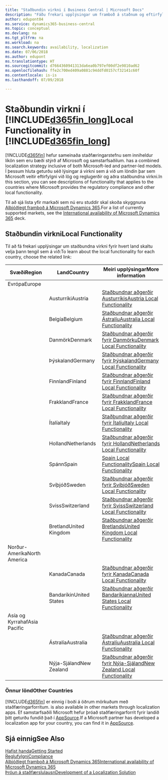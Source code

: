 ```yaml
---
title: "Staðbundin virkni í Business Central | Microsoft Docs"
description: "Fáðu frekari upplýsingar um framboð á staðnum og eftirfylgni við lög og reglugerðir fyrir Dynamics 365 Business Central."
author: edupont04
ms.service: dynamics365-business-central
ms.topic: conceptual
ms.devlang: na
ms.tgt_pltfrm: na
ms.workload: na
ms.search.keywords: availability, localization
ms.date: 07/06/2018
ms.author: edupont
ms.translationtype: HT
ms.sourcegitcommit: d7664360941313da6ea0b797ef00df2e9810ad62
ms.openlocfilehash: ffe2c700ed409a0881c94ddfd0157cf32141c60f
ms.contentlocale: is-is
ms.lasthandoff: 07/09/2018

---
```

# <a name="local-functionality-in-included365finlongincludesd365finlongmdmd"></a><span data-ttu-id="0893a-103">Staðbundin virkni í [!INCLUDE[d365fin_long](includes/d365fin_long_md.md)]</span><span class="sxs-lookup"><span data-stu-id="0893a-103">Local Functionality in [!INCLUDE[d365fin_long](includes/d365fin_long_md.md)]</span></span>
[!INCLUDE[d365fin](includes/d365fin_md.md)]<span data-ttu-id="0893a-104"> hefur sameinaða staðfæringarstefnu sem inniheldur líkön sem eru bæði stýrð af Microsoft og samstarfsaðilum.</span><span class="sxs-lookup"><span data-stu-id="0893a-104"> has a combined localization strategy inclusive of both Microsoft-led and partner-led models.</span></span> <span data-ttu-id="0893a-105">Í þessum hluta geturðu séð lýsingar á virkni sem á við um löndin þar sem Microsoft veitir eftirfylgni við lög og reglugerðir og aðra staðbundna virkni.</span><span class="sxs-lookup"><span data-stu-id="0893a-105">In this section, you can see descriptions of functionality that applies to the countries where Microsoft provides the regulatory compliance and other local functionality.</span></span>  

<span data-ttu-id="0893a-106">Til að sjá lista yfir markaði sem nú eru studdir skal skoða skyggnuna [Alþjóðlegt framboð á Microsoft Dynamics 365](https://docs.microsoft.com/en-us/dynamics365/get-started/availability).</span><span class="sxs-lookup"><span data-stu-id="0893a-106">For a list of currently supported markets, see the [International availability of Microsoft Dynamics 365](https://docs.microsoft.com/en-us/dynamics365/get-started/availability) deck.</span></span>  

## <a name="local-functionality"></a><span data-ttu-id="0893a-107">Staðbundin virkni</span><span class="sxs-lookup"><span data-stu-id="0893a-107">Local Functionality</span></span>
<span data-ttu-id="0893a-108">Til að fá frekari upplýsingar um staðbundna virkni fyrir hvert land skaltu velja þann tengil sem á við:</span><span class="sxs-lookup"><span data-stu-id="0893a-108">To learn about the local functionality for each country, choose the related link:</span></span>

| <span data-ttu-id="0893a-109">Svæði</span><span class="sxs-lookup"><span data-stu-id="0893a-109">Region</span></span> | <span data-ttu-id="0893a-110">Land</span><span class="sxs-lookup"><span data-stu-id="0893a-110">Country</span></span> | <span data-ttu-id="0893a-111">Meiri upplýsingar</span><span class="sxs-lookup"><span data-stu-id="0893a-111">More information</span></span> |
| --- | --- |--- |
| <span data-ttu-id="0893a-112">Evrópa</span><span class="sxs-lookup"><span data-stu-id="0893a-112">Europe</span></span> |  | |
|        | <span data-ttu-id="0893a-113">Austurríki</span><span class="sxs-lookup"><span data-stu-id="0893a-113">Austria</span></span> | [<span data-ttu-id="0893a-114">Staðbundnar aðgerðir Austurríkis</span><span class="sxs-lookup"><span data-stu-id="0893a-114">Austria Local Functionality</span></span>](localfunctionality/austria/austria-local-functionality.md) |
|        | <span data-ttu-id="0893a-115">Belgía</span><span class="sxs-lookup"><span data-stu-id="0893a-115">Belgium</span></span> |  [<span data-ttu-id="0893a-116">Staðbundnar aðgerðir Ástralíu</span><span class="sxs-lookup"><span data-stu-id="0893a-116">Australia Local Functionality</span></span>](localfunctionality/belgium/belgium-local-functionality.md) |
|        | <span data-ttu-id="0893a-117">Danmörk</span><span class="sxs-lookup"><span data-stu-id="0893a-117">Denmark</span></span> | [<span data-ttu-id="0893a-118">Staðbundnar aðgerðir fyrir Danmörku</span><span class="sxs-lookup"><span data-stu-id="0893a-118">Denmark Local Functionality</span></span>](localfunctionality/denmark/denmark-local-functionality.md) |
|        | <span data-ttu-id="0893a-119">Þýskaland</span><span class="sxs-lookup"><span data-stu-id="0893a-119">Germany</span></span> | [<span data-ttu-id="0893a-120">Staðbundnar aðgerðir fyrir Þýskaland</span><span class="sxs-lookup"><span data-stu-id="0893a-120">Germany Local Functionality</span></span>](localfunctionality/germany/germany-local-functionality.md) |
|        | <span data-ttu-id="0893a-121">Finnland</span><span class="sxs-lookup"><span data-stu-id="0893a-121">Finland</span></span> | [<span data-ttu-id="0893a-122">Staðbundnar aðgerðir fyrir Finnland</span><span class="sxs-lookup"><span data-stu-id="0893a-122">Finland Local Functionality</span></span>](localfunctionality/finland/finland-local-functionality.md) |
|        | <span data-ttu-id="0893a-123">Frakkland</span><span class="sxs-lookup"><span data-stu-id="0893a-123">France</span></span> | [<span data-ttu-id="0893a-124">Staðbundnar aðgerðir fyrir Frakkland</span><span class="sxs-lookup"><span data-stu-id="0893a-124">France Local Functionality</span></span>](localfunctionality/france/france-local-functionality.md) |
|        | <span data-ttu-id="0893a-125">Ítalía</span><span class="sxs-lookup"><span data-stu-id="0893a-125">Italy</span></span> | [<span data-ttu-id="0893a-126">Staðbundnar aðgerðir fyrir Ítalíu</span><span class="sxs-lookup"><span data-stu-id="0893a-126">Italy Local Functionality</span></span>](localfunctionality/italy/italy-local-functionality.md) |
|        | <span data-ttu-id="0893a-127">Holland</span><span class="sxs-lookup"><span data-stu-id="0893a-127">Netherlands</span></span> | [<span data-ttu-id="0893a-128">Staðbundnar aðgerðir fyrir Holland</span><span class="sxs-lookup"><span data-stu-id="0893a-128">Netherlands Local Functionality</span></span>](localfunctionality/netherlands/netherlands-local-functionality.md) |
|        | <span data-ttu-id="0893a-129">Spánn</span><span class="sxs-lookup"><span data-stu-id="0893a-129">Spain</span></span> | [<span data-ttu-id="0893a-130">Spain Local Functionality</span><span class="sxs-lookup"><span data-stu-id="0893a-130">Spain Local Functionality</span></span>](localfunctionality/spain/spain-local-functionality.md) |
|        | <span data-ttu-id="0893a-131">Svíþjóð</span><span class="sxs-lookup"><span data-stu-id="0893a-131">Sweden</span></span> | [<span data-ttu-id="0893a-132">Staðbundnar aðgerðir fyrir Svíþjóð</span><span class="sxs-lookup"><span data-stu-id="0893a-132">Sweden Local Functionality</span></span>](localfunctionality/sweden/sweden-local-functionality.md) |
|        | <span data-ttu-id="0893a-133">Sviss</span><span class="sxs-lookup"><span data-stu-id="0893a-133">Switzerland</span></span> | [<span data-ttu-id="0893a-134">Staðbundnar aðgerðir fyrir Sviss</span><span class="sxs-lookup"><span data-stu-id="0893a-134">Switzerland Local Functionality</span></span>](localfunctionality/switzerland/switzerland-local-functionality.md) |
|        | <span data-ttu-id="0893a-135">Bretland</span><span class="sxs-lookup"><span data-stu-id="0893a-135">United Kingdom</span></span> | [<span data-ttu-id="0893a-136">Staðbundnar aðgerðir Bretlands</span><span class="sxs-lookup"><span data-stu-id="0893a-136">United Kingdom Local Functionality</span></span>](localfunctionality/unitedkingdom/united-kingdom-local-functionality.md) |
| <span data-ttu-id="0893a-137">Norður-Ameríka</span><span class="sxs-lookup"><span data-stu-id="0893a-137">North America</span></span> |       |  |
|               | <span data-ttu-id="0893a-138">Kanada</span><span class="sxs-lookup"><span data-stu-id="0893a-138">Canada</span></span>|[<span data-ttu-id="0893a-139">Staðbundnar aðgerðir fyrir Kanada</span><span class="sxs-lookup"><span data-stu-id="0893a-139">Canada Local Functionality</span></span>](localfunctionality/canada/canada-local-functionality.md) |
|               | <span data-ttu-id="0893a-140">Bandaríkin</span><span class="sxs-lookup"><span data-stu-id="0893a-140">United States</span></span>|[<span data-ttu-id="0893a-141">Staðbundnar aðgerðir Bandaríkjanna</span><span class="sxs-lookup"><span data-stu-id="0893a-141">United States Local Functionality</span></span>](localfunctionality/unitedstates/united-states-local-functionality.md) |
| <span data-ttu-id="0893a-142">Asía og Kyrrahaf</span><span class="sxs-lookup"><span data-stu-id="0893a-142">Asia Pacific</span></span> |       |  |
|        | <span data-ttu-id="0893a-143">Ástralía</span><span class="sxs-lookup"><span data-stu-id="0893a-143">Australia</span></span> | [<span data-ttu-id="0893a-144">Staðbundnar aðgerðir Ástralíu</span><span class="sxs-lookup"><span data-stu-id="0893a-144">Australia Local Functionality</span></span>](localfunctionality/australia/australia-local-functionality.md) |
|        | <span data-ttu-id="0893a-145">Nýja-Sjáland</span><span class="sxs-lookup"><span data-stu-id="0893a-145">New Zealand</span></span> | [<span data-ttu-id="0893a-146">Staðbundnar aðgerðir fyrir Nýja-Sjáland</span><span class="sxs-lookup"><span data-stu-id="0893a-146">New Zealand Local Functionality</span></span>](localfunctionality/newzealand/new-zealand-local-functionality.md) |

### <a name="other-countries"></a><span data-ttu-id="0893a-147">Önnur lönd</span><span class="sxs-lookup"><span data-stu-id="0893a-147">Other Countries</span></span>
[!INCLUDE[d365fin](includes/d365fin_md.md)]<span data-ttu-id="0893a-148"> er einnig í boði á öðrum mörkuðum með staðfæringarforritum.</span><span class="sxs-lookup"><span data-stu-id="0893a-148"> is also available in other markets through localization apps.</span></span> <span data-ttu-id="0893a-149">Ef samstarfsaðili Microsoft hefur þróað staðfæringarforrit fyrir landið þitt geturðu fundið það í [AppSource](https://appsource.microsoft.com/en-us/product/dynamics-365-business-central/).</span><span class="sxs-lookup"><span data-stu-id="0893a-149">If a Microsoft partner has developed a localization app for your country, you can find it in [AppSource](https://appsource.microsoft.com/en-us/product/dynamics-365-business-central/).</span></span>

## <a name="see-also"></a><span data-ttu-id="0893a-150">Sjá einnig</span><span class="sxs-lookup"><span data-stu-id="0893a-150">See Also</span></span>
[<span data-ttu-id="0893a-151">Hafist handa</span><span class="sxs-lookup"><span data-stu-id="0893a-151">Getting Started</span></span>](product-get-started.md)  
[<span data-ttu-id="0893a-152">Reglufylgni</span><span class="sxs-lookup"><span data-stu-id="0893a-152">Compliance</span></span>](compliance/compliance-overview.md)  
[<span data-ttu-id="0893a-153">Alþjóðlegt framboð á Microsoft Dynamics 365</span><span class="sxs-lookup"><span data-stu-id="0893a-153">International availability of Microsoft Dynamics 365</span></span>](https://docs.microsoft.com/en-us/dynamics365/get-started/availability)  
[<span data-ttu-id="0893a-154">Þróun á staðfærslulausn</span><span class="sxs-lookup"><span data-stu-id="0893a-154">Development of a Localization Solution</span></span>](/dynamics365/business-central/dev-itpro/developer/readiness/readiness-develop-localization)  

